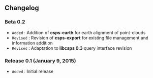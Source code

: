## Changelog

### Beta 0.2

- `Added` : Addition of **csps-earth** for earth alignment of point-clouds
- `Revised` : Revision of **csps-export** for existing file management and information addition
- `Revised` : Adaptation to **libcsps 0.3** query interface revision

### Release 0.1 (January 9, 2015)

- `Added` : Initial release

